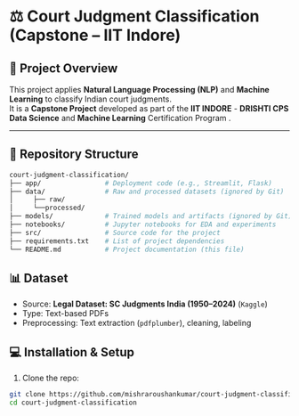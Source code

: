 # ⚖️ Court Judgment Classification (Capstone – IIT Indore)

## 📌 Project Overview
This project applies **Natural Language Processing (NLP)** and **Machine Learning** to classify Indian court judgments.  
It is a **Capstone Project** developed as part of the **IIT INDORE** - **DRISHTI CPS Data Science** and **Machine Learning** Certification Program .  

---

## 📂 Repository Structure
```bash
court-judgment-classification/
├── app/                # Deployment code (e.g., Streamlit, Flask)
├── data/               # Raw and processed datasets (ignored by Git)
│     ├── raw/
│     └──processed/
├── models/             # Trained models and artifacts (ignored by Git)
├── notebooks/          # Jupyter notebooks for EDA and experiments
├── src/                # Source code for the project
├── requirements.txt    # List of project dependencies
└── README.md           # Project documentation (this file)
```

## 📊 Dataset
- Source: **Legal Dataset: SC Judgments India (1950–2024)** (`Kaggle`)
- Type: Text-based PDFs  
- Preprocessing: Text extraction (`pdfplumber`), cleaning, labeling

## 💻 Installation & Setup
1. Clone the repo:
```bash
git clone https://github.com/mishraroushankumar/court-judgment-classification.git
cd court-judgment-classification
```
